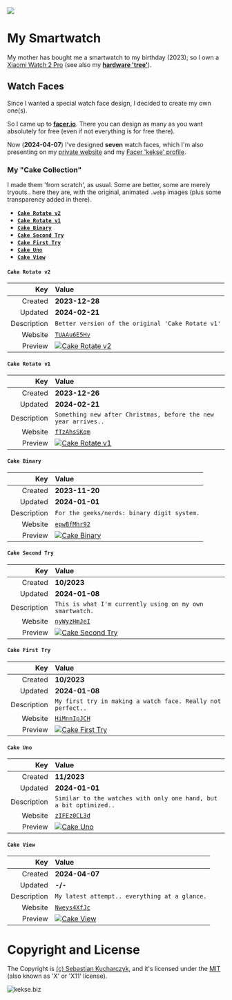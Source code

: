 <img src="https://kekse.biz/github.php?draw&override=github:smartwatch" />

# My **Smartwatch**
My mother has bought me a smartwatch to my birthday (2023); so I own
a [Xiaomi Watch 2 Pro](https://www.mi.com/de/product/xiaomi-watch-2-pro/)
(see also my [**hardware 'tree'**](https://kekse.biz/?~hardware)).

## Watch Faces
Since I wanted a special watch face design, I decided to create my own one(s).

So I came up to [**facer.io**](https://facer.io/). There you can design as many as you want
absolutely for free (even if not everything is for free there).

Now (**2024-04-07**) I've designed **seven** watch faces, which I'm also presenting on my
[private website](https://kekse.biz/?~watch) and my [Facer 'kekse' profile](https://www.facer.io/u/kekse).

### My "**Cake Collection**"
I made them 'from scratch', as usual. Some are better, some are merely tryouts.. here they are,
with the original, animated `.webp` images (plus some transparency added in there).

* [**`Cake Rotate v2`**](#cake-rotate-v2)
* [**`Cake Rotate v1`**](#cake-rotate-v1)
* [**`Cake Binary`**](#cake-binary)
* [**`Cake Second Try`**](#cake-second-try)
* [**`Cake First Try`**](#cake-first-try)
* [**`Cake Uno`**](#cake-uno)
* [**`Cake View`**](#cake-view)

#### **`Cake Rotate v2`**
| Key         | Value                                                                                                       |
| ----------: | :---------------------------------------------------------------------------------------------------------- |
| Created     | **2023-12-28**                                                                                              |
| Updated     | **2024-02-21**                                                                                              |
| Description | `Better version of the original 'Cake Rotate v1'`                                                           |
| Website     | [`TUAAu6E5Hv`](https://www.facer.io/watchface/TUAAu6E5Hv?watchModel=fossilqmarshal)                         |
| Preview     | <a href="img/png/Cake Rotate v2.png"><img src="img/webp/Cake Rotate v2.webp" alt="Cake Rotate v2" /></a>    |

#### **`Cake Rotate v1`**
| Key         | Value                                                                                                       |
| ----------: | :---------------------------------------------------------------------------------------------------------- |
| Created     | **2023-12-26**                                                                                              |
| Updated     | **2024-02-21**                                                                                              |
| Description | `Something new after Christmas, before the new year arrives..`                                              |
| Website     | [`fTzAhsSKqm`](https://www.facer.io/watchface/fTzAhsSKqm?watchModel=fossilqmarshal)                         |
| Preview     | <a href="img/png/Cake Rotate v1.png"><img src="img/webp/Cake Rotate v1.webp" alt="Cake Rotate v1" /></a>    |

#### **`Cake Binary`**
| Key         | Value                                                                                                       |
| ----------: | :---------------------------------------------------------------------------------------------------------- |
| Created     | **2023-11-20**                                                                                              |
| Updated     | **2024-01-01**                                                                                              |
| Description | `For the geeks/nerds: binary digit system.`                                                                 |
| Website     | [`epwBfMhr92`](https://www.facer.io/watchface/epwBfMhr92?watchModel=fossilqmarshal)                         |
| Preview     | <a href="img/png/Cake Binary.png"><img src="img/webp/Cake Binary.webp" alt="Cake Binary" /></a>             |

#### **`Cake Second Try`**
| Key         | Value                                                                                                       |
| ----------: | :---------------------------------------------------------------------------------------------------------- |
| Created     | **10/2023**                                                                                                 |
| Updated     | **2024-01-08**                                                                                              |
| Description | `This is what I'm currently using on my own smartwatch.`                                                    |
| Website     | [`nyWyzHmJeI`](https://www.facer.io/watchface/nyWyzHmJeI?watchModel=fossilqmarshal)                         |
| Preview     | <a href="img/png/Cake Second Try.png"><img src="img/webp/Cake Second Try.webp" alt="Cake Second Try" /></a> |

#### **`Cake First Try`**
| Key         | Value                                                                                                       |
| ----------: | :---------------------------------------------------------------------------------------------------------- |
| Created     | **10/2023**                                                                                                 |
| Updated     | **2024-01-08**                                                                                              |
| Description | `My first try in making a watch face. Really not perfect..`                                                 |
| Website     | [`HiMnnIpJCH`](https://www.facer.io/watchface/HiMnnIpJCH?watchModel=fossilqmarshal)                         |
| Preview     | <a href="img/png/Cake First Try.png"><img src="img/webp/Cake First Try.webp" alt="Cake First Try" /></a>    |

#### **`Cake Uno`**
| Key         | Value                                                                                                       |
| ----------: | :---------------------------------------------------------------------------------------------------------- |
| Created     | **11/2023**                                                                                                 |
| Updated     | **2024-01-01**                                                                                              |
| Description | `Similar to the watches with only one hand, but a bit optimized..`                                          |
| Website     | [`zIFEz0CL3d`](https://www.facer.io/watchface/zIFEz0CL3d?watchModel=fossilqmarshal)                         |
| Preview     | <a href="img/png/Cake Uno.png"><img src="img/webp/Cake Uno.webp" alt="Cake Uno" /></a>                      |

#### **`Cake View`**
| Key         | Value                                                                                                       |
| ----------: | :---------------------------------------------------------------------------------------------------------- |
| Created     | **2024-04-07**                                                                                              |
| Updated     | **-/-**                                                                                                     |
| Description | `My latest attempt.. everything at a glance.`                                                               |
| Website     | [`Nweys4XfJc`](https://www.facer.io/watchface/Nweys4XfJc?watchModel=fossilqmarshal)                         |
| Preview     | <a href="img/png/Cake View.png"><img src="img/webp/Cake View.webp" alt="Cake View" /></a>                   |


# Copyright and License
The Copyright is [(c) Sebastian Kucharczyk](COPYRIGHT.txt),
and it's licensed under the [MIT](LICENSE.txt) (also known as 'X' or 'X11' license).

![kekse.biz](favicon.png)
